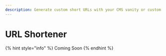 ```yaml
---
description: Generate custom short URLs with your CMS vanity or custom domain!
---
```


# URL Shortener



{% hint style="info" %}
Coming Soon
{% endhint %}
